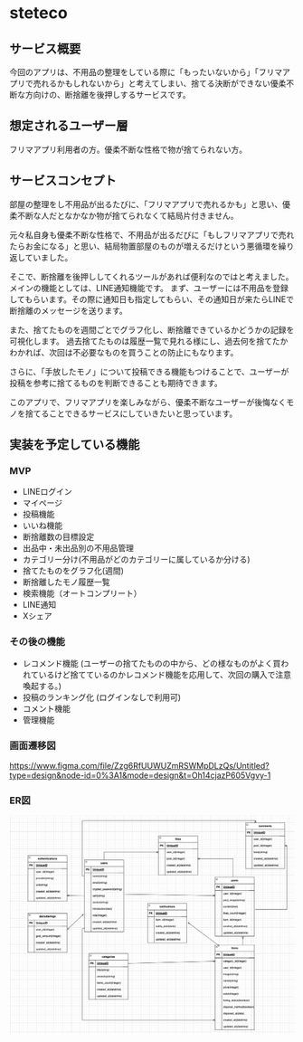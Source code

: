 # steteco

## サービス概要
今回のアプリは、不用品の整理をしている際に「もったいないから」「フリマアプリで売れるかもしれないから」と考えてしまい、捨てる決断ができない優柔不断な方向けの、断捨離を後押しするサービスです。

## 想定されるユーザー層
フリマアプリ利用者の方。優柔不断な性格で物が捨てられない方。

## サービスコンセプト
部屋の整理をし不用品が出るたびに、「フリマアプリで売れるかも」と思い、優柔不断な人だとなかなか物が捨てられなくて結局片付きません。

元々私自身も優柔不断な性格で、不用品が出るだびに「もしフリマアプリで売れたらお金になる」と思い、結局物置部屋のものが増えるだけという悪循環を繰り返していました。

そこで、断捨離を後押ししてくれるツールがあれば便利なのではと考えました。
メインの機能としては、LINE通知機能です。
まず、ユーザーには不用品を登録してもらいます。その際に通知日も指定してもらい、その通知日が来たらLINEで断捨離のメッセージを送ります。

また、捨てたものを週間ごとでグラフ化し、断捨離できているかどうかの記録を可視化します。
過去捨てたものは履歴一覧で見れる様にし、過去何を捨てたかわかれば、次回は不必要なものを買うことの防止にもなります。

さらに、「手放したモノ」について投稿できる機能もつけることで、ユーザーが投稿を参考に捨てるものを判断できることも期待できます。

このアプリで、フリマアプリを楽しみながら、優柔不断なユーザーが後悔なくモノを捨てることできるサービスにしていきたいと思っています。

## 実装を予定している機能
### MVP
* LINEログイン
* マイページ
* 投稿機能
* いいね機能
* 断捨離数の目標設定
* 出品中・未出品別の不用品管理
* カテゴリー分け(不用品がどのカテゴリーに属しているか分ける)
* 捨てたものをグラフ化(週間)
* 断捨離したモノ履歴一覧
* 検索機能（オートコンプリート）
* LINE通知
* Xシェア

### その後の機能
* レコメンド機能 (ユーザーの捨てたものの中から、どの様なものがよく買われているけど捨てているのかレコメンド機能を応用して、次回の購入で注意喚起する。)
* 投稿のランキング化 (ログインなしで利用可)
* コメント機能
* 管理機能

### 画面遷移図
https://www.figma.com/file/Zzg6RfUUWUZmRSWMpDLzQs/Untitled?type=design&node-id=0%3A1&mode=design&t=Oh14cjazP605Vgvy-1

### ER図
![](images/image231215-174606.png)